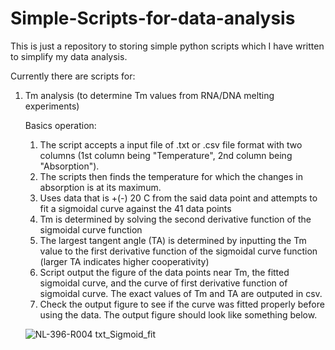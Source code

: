 # Simple-Scripts-for-data-analysis
This is just a repository to storing simple python scripts which I have written to simplify my data analysis.

Currently there are scripts for:
1. Tm analysis (to determine Tm values from RNA/DNA melting experiments)

    Basics operation:
    1. The script accepts a input file of .txt or .csv file format with two columns (1st column being "Temperature", 2nd column being "Absorption").
    2. The scripts then finds the temperature for which the changes in absorption is at its maximum.
    3. Uses data that is +(-) 20 C from the said data point and attempts to fit a sigmoidal curve against the 41 data points
    4. Tm is determined by solving the second derivative function of the sigmoidal curve function
    5. The largest tangent angle (TA) is determined by inputting the Tm value to the first derivative function of the sigmoidal curve function
       (larger TA indicates higher cooperativity)
    6. Script output the figure of the data points near Tm, the fitted sigmoidal curve, and the curve of first derivative function of sigmoidal curve. The exact values of Tm and TA are outputed in csv.
    7. Check the output figure to see if the curve was fitted properly before using the data. The output figure should look like something below.

    ![NL-396-R004 txt_Sigmoid_fit](https://github.com/BenNiLu/Simple-Scripts-for-data-analysis/assets/137369525/34390c42-afc0-463f-883c-a3d51d17f648)
